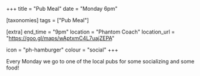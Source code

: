 +++
title = "Pub Meal"
date = "Monday 6pm"

[taxonomies]
tags = ["Pub Meal"]

[extra]
end_time = "9pm"
location = "Phantom Coach"
location_url = "https://goo.gl/maps/wAptxmC4L7uajZEPA"

icon = "ph-hamburger"
colour = "social"
+++

Every Monday we go to one of the local pubs for some socializing and some food!